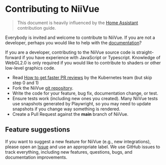 # Contributing to NiiVue

> This document is heavily influenced by the [Home Assistant](https://github.com/home-assistant/core) contribution guide.

Everybody is invited and welcome to contribute to NiiVue. If you are not a developer, perhaps you would like to help with the [documentation](https://github.com/niivue/niivue/tree/main/packages/docs)? 

If you are a developer, contributing to the NiiVue source code is straight-forward if you have experience with JavaScript or Typescript. Knowledge of WebGL2.0 is only required if you would like to contribute to shaders or other low-level graphics code.

 - Read [How to get faster PR reviews](https://github.com/kubernetes/community/blob/master/contributors/guide/pull-requests.md#best-practices-for-faster-reviews) by the Kubernetes team (but skip step 0 and 1)
 - Fork the NiiVue [git repository](https://github.com/niivue/niivue).
 - Write the code for your feature, bug fix, documentation change, or test.
 - Ensure tests work (including new ones you created). Many NiiVue tests use snapshots generated by Playwright, so you may need to update snapshots if you change way something is rendered.
 - Create a Pull Request against the **main** branch of NiiVue.

## Feature suggestions

If you want to suggest a new feature for NiiVue (e.g., new integrations), please open an [Issue](https://github.com/niivue/niivue/issues) and use an appropriate label. We use GitHub issues to track everything, including new features, questions, bugs, and documentation improvements.